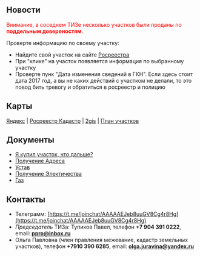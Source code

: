 ## Новости

<span style="color: red"> 
  Внимание, в соседнем ТИЗе несколько участков были проданы по <b>поддельным довереностям</b>. </span>

Проверте информацию по своему участку:
* Найдите свой участок на сайте [Росреестра](http://pkk5.rosreestr.ru/#x=4906140.097271002&y=7609863.250093263&z=17&text=56%2C257706%2044%2C072381&type=1&app=search&opened=1) 
* При "клике" на участок появляется информация по выбранному участку
* Проверте пунк "Дата изменения сведений в ГКН". Если здесь стоит дата 2017 год, а вы не каких действий с участком не делали, то это повод бить тревогу и обратиться в росреестр и полицию



## Карты

[Яндекс](https://yandex.ru/maps/-/CVg9jM6T) | [Росреестр Кадастр](http://pkk5.rosreestr.ru/#x=4906140.097271002&y=7609863.250093263&z=17&text=56%2C257706%2044%2C072381&type=1&app=search&opened=1) | [2gis](http://go.2gis.com/opdn4) | [План участков](plan.png)


## Документы

* [Я купил участок, что дальше?](iamnew.md)
* [Получение Адреса](newaddress.md)
* [Устав](https://drive.google.com/file/d/0B9rAQwkP4iIpbXFRbmFEM1FSbjQ/view?usp=sharing)
* [Получение Электичества](el.md)
* [Газ](gas.md)

## Контакты

* Телеграмм: [https://t.me/joinchat/AAAAAEJeb8uuGV8Cg4r8Hg](https://t.me/joinchat/AAAAAEJeb8uuGV8Cg4r8Hg)
* *Председатель* ТИЗа: Тупиков Павел, телефон **+7 904 391 0222**, email: **ppro@inbox.ru**
* Ольга Павловна (член правления межевание, кадастр земельных участков), телефон **+7910 390 6285**, email: **olga.juravina@yandex.ru**
